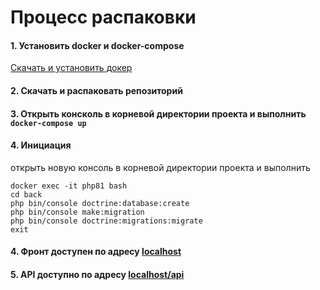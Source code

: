 # Процесс распаковки

#### 1. Установить docker и docker-compose

[Скачать и установить докер](https://docs.docker.com/desktop/)

#### 2. Скачать и распаковать репозиторий

#### 3. Открыть консколь в корневой директории проекта и выполнить ```docker-compose up```

#### 4. Инициация

открыть новую консоль в корневой директории проекта и выполнить

```
docker exec -it php81 bash
cd back
php bin/console doctrine:database:create
php bin/console make:migration
php bin/console doctrine:migrations:migrate
exit
```

#### 4. Фронт доступен по адресу [localhost](http://localhost/)

#### 5. API доступно по адресу [localhost/api](http://localhost/api/)